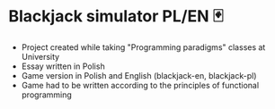 Blackjack simulator PL/EN 🃏
===========================================================
* Project created while taking "Programming paradigms" classes at University
* Essay written in Polish
* Game version in Polish and English (blackjack-en, blackjack-pl)
* Game had to be written according to the principles of functional programming
